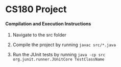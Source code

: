 # CS180 Project

#### Compilation and Execution Instructions

1. Navigate to the src folder

2. Compile the project by running
```javac src/*.java```
3. Run the JUnit tests by running
```java -cp src org.junit.runner.JUnitCore TestClassName```